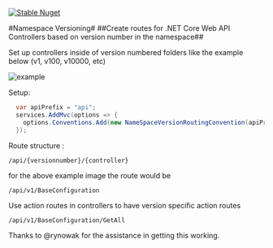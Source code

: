 [![Stable Nuget](https://img.shields.io/badge/nuget-1.0.4-brightgreen.svg)](https://www.nuget.org/packages/versionrouting)


#Namespace Versioning#
##Create routes for .NET Core Web API Controllers based on version number in the namespace##

Set up controllers inside of version numbered folders like the example below (v1, v100, v10000, etc)

![example](http://i.imgur.com/RhrxF5N.png)

Setup:

```cs
  var apiPrefix = "api";
  services.AddMvc(options => {
    options.Conventions.Add(new NameSpaceVersionRoutingConvention(apiPrefix));
  });

```
Route structure : 
```
/api/{versionnumber}/{controller}
```
for the above example image the route would be
```
/api/v1/BaseConfiguration
```
Use action routes in controllers to have version specific action routes 
```
/api/v1/BaseConfiguration/GetAll
```

Thanks to @rynowak for the assistance in getting this working.